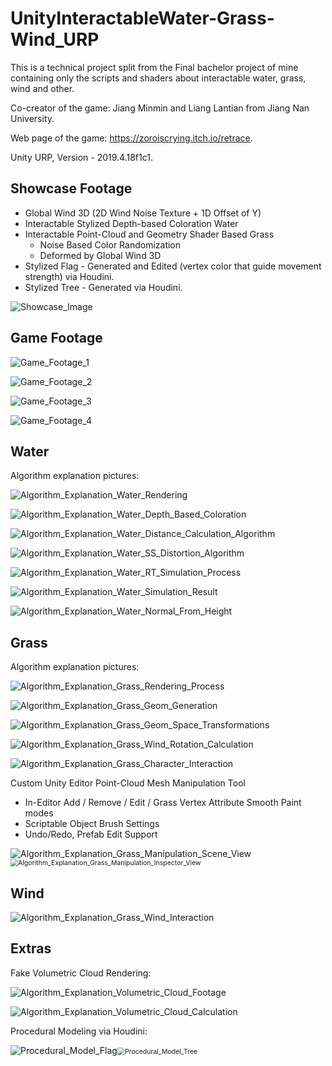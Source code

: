 # UnityInteractableWater-Grass-Wind_URP
This is a technical project split from the Final bachelor project of mine containing only the scripts and shaders about interactable water, grass, wind and other.

Co-creator of the game: Jiang Minmin and Liang Lantian from Jiang Nan University.

Web page of the game: https://zoroiscrying.itch.io/retrace.

Unity URP, Version - 2019.4.18f1c1.

## Showcase Footage

- Global Wind 3D (2D Wind Noise Texture + 1D Offset of Y)
- Interactable Stylized Depth-based Coloration Water
- Interactable Point-Cloud and Geometry Shader Based Grass
  - Noise Based Color Randomization
  - Deformed by Global Wind 3D
- Stylized Flag - Generated and Edited (vertex color that guide movement strength) via Houdini.
- Stylized Tree - Generated via Houdini.

![Showcase_Image](Resources/Showcase_Image.jpg)

## Game Footage

![Game_Footage_1](Resources/GameFootage1.png)

![Game_Footage_2](Resources/GameFootage2.jpg)

![Game_Footage_3](Resources/GameFootage3.png)

![Game_Footage_4](Resources/GameFootage4.png)

## Water

Algorithm explanation pictures:

![Algorithm_Explanation_Water_Rendering](Resources/AlgorithmExplanation1.png)

![Algorithm_Explanation_Water_Depth_Based_Coloration](Resources/AlgorithmExplanation2.png)

![Algorithm_Explanation_Water_Distance_Calculation_Algorithm](Resources/AlgorithmExplanation3.png)

![Algorithm_Explanation_Water_SS_Distortion_Algorithm](Resources/AlgorithmExplanation4.png)

![Algorithm_Explanation_Water_RT_Simulation_Process](Resources/AlgorithmExplanation5.png)

![Algorithm_Explanation_Water_Simulation_Result](Resources/AlgorithmExplanation6.png)

![Algorithm_Explanation_Water_Normal_From_Height](Resources/AlgorithmExplanation7.png)

## Grass

Algorithm explanation pictures:

![Algorithm_Explanation_Grass_Rendering_Process](Resources/AlgorithmExplanation8.png)

![Algorithm_Explanation_Grass_Geom_Generation](Resources/AlgorithmExplanation9.png)

![Algorithm_Explanation_Grass_Geom_Space_Transformations](Resources/AlgorithmExplanation10.png)

![Algorithm_Explanation_Grass_Wind_Rotation_Calculation](Resources/AlgorithmExplanation11.png)

![Algorithm_Explanation_Grass_Character_Interaction](Resources/AlgorithmExplanation13.png)

Custom Unity Editor Point-Cloud Mesh Manipulation Tool

- In-Editor Add / Remove / Edit / Grass Vertex Attribute Smooth Paint modes
- Scriptable Object Brush Settings
- Undo/Redo, Prefab Edit Support

![Algorithm_Explanation_Grass_Manipulation_Scene_View](Resources/AlgorithmExplanation14.png)<img src="Resources/Grass_Mesh_Editor_Tool_Inspector.jpg" alt="Algorithm_Explanation_Grass_Manipulation_Inspector_View" style="zoom:75%;" />

## Wind

![Algorithm_Explanation_Grass_Wind_Interaction](Resources/AlgorithmExplanation12.png)

## Extras

Fake Volumetric Cloud Rendering:

![Algorithm_Explanation_Volumetric_Cloud_Footage](Resources/AlgorithmExplanation17.png)

![Algorithm_Explanation_Volumetric_Cloud_Calculation](Resources/AlgorithmExplanation16.png)

Procedural Modeling via Houdini:

![Procedural_Model_Flag](Resources/Procedural_Model_Flag.jpg)<img src="Resources/Procedural_Model_Stylized_Tree.jpg" alt="Procedural_Model_Tree" style="zoom:75%;" />

